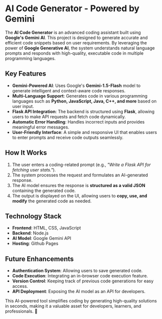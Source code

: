 # **AI Code Generator - Powered by Gemini**  

The **AI Code Generator** is an advanced coding assistant built using **Google's Gemini AI**. This project is designed to generate accurate and efficient code snippets based on user requirements. By leveraging the power of **Google Generative AI**, the system understands natural language prompts and responds with high-quality, executable code in multiple programming languages.

## **Key Features**
- **Gemini-Powered AI**: Uses Google's **Gemini-1.5-Flash** model to generate intelligent and context-aware code responses.  
- **Multi-Language Support**: Generates code in various programming languages such as **Python, JavaScript, Java, C++, and more** based on user input.  
- **Flask API Integration**: The backend is structured using **Flask**, allowing users to make API requests and fetch code dynamically.  
- **Automatic Error Handling**: Handles incorrect inputs and provides meaningful error messages.  
- **User-Friendly Interface**: A simple and responsive UI that enables users to enter prompts and receive code outputs seamlessly.  

## **How It Works**
1. The user enters a coding-related prompt (e.g., *"Write a Flask API for fetching user stats."*).  
2. The system processes the request and formulates an AI-generated response.  
3. The AI model ensures the response is **structured as a valid JSON** containing the generated code.  
4. The output is displayed on the UI, allowing users to **copy, use, and modify** the generated code as needed.  

## **Technology Stack**
- **Frontend**: HTML, CSS, JavaScript  
- **Backend**: Node.js 
- **AI Model**: Google Gemini API  
- **Hosting**: Github Pages  

## **Future Enhancements**
- **Authentication System**: Allowing users to save generated code.  
- **Code Execution**: Integrating an in-browser code execution feature.  
- **Version Control**: Keeping track of previous code generations for easy access.  
- **API Deployment**: Exposing the AI model as an API for developers.  

This AI-powered tool simplifies coding by generating high-quality solutions in seconds, making it a valuable asset for developers, learners, and professionals. 🚀
